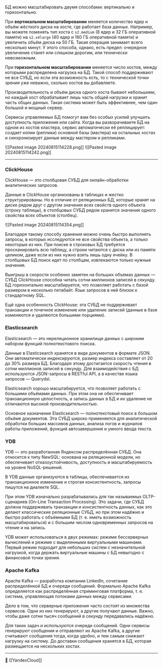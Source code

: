 БД можно масштабировать двумя способами: вертикально и горизонтально.

При **вертикальном масштабировании** меняется количество ядер и объём жёсткого диска на хосте, где работает база данных. Например, вы можете поменять тип хоста с `s2.medium` (8 ядер и 32 ГБ оперативной памяти) на `s2.x4large` (40 ядер и 160 ГБ оперативной памяти) и увеличить объём диска на 50 ГБ. Такая операция занимает всего несколько минут. У этого способа, однако, есть предел: очередное увеличение станет или слишком дорогим, или технически невозможным.

При **горизонтальном масштабировании** меняется число хостов, между которыми распределена нагрузка на БД. Такой способ поддерживают не все СУБД, но если эта возможность есть, то с технической точки зрения уже неважно, сколько хостов вы добавляете.

Производительность и объём диска одного хоста бывают небольшими, но каждый хост обрабатывает лишь часть общей нагрузки и хранит часть общих данных. Такая система может быть эффективнее, чем один большой и мощный сервер.

Сервисы управляемых БД помогут вам без особых усилий улучшить доступность приложения или сайта. Когда вы разворачиваете БД на одном из хостов кластера, сервис автоматически её реплицирует: создает копии (реплики) основной базы (мастера) на остальных хостах и синхронизирует данные между мастером и репликами.

![[Pasted image 20240815114228.png]]
![[Pasted image 20240815114242.png]]

----
### ClickHouse

ClickHouse — это столбцовая СУБД для онлайн-обработки аналитических запросов.

Данные в ClickHouse организованы в таблицах и жестко структурированы. Но в отличие от реляционных БД, которые хранят на диске рядом друг с другом значения всех свойств одного объекта (строку таблицы), в столбцовых СУБД рядом хранятся значения одного свойства всех объектов (столбец).

![[Pasted image 20240815114354.png]]

Благодаря такому способу хранения можно очень быстро выполнять запросы, в которых исследуются не все свойства объекта, а только некоторые из них. При поиске в строковых БД требуется просканировать всю таблицу, а строки читаются с диска или из памяти целиком, даже если из них нужно взять лишь одну ячейку. В столбцовых БД поиск идет по столбцам, извлекаются только нужные значения.

Выигрыш в скорости особенно заметен на больших объемах данных — СУБД ClickHouse способна читать сотни миллионов записей в секунду. БД горизонтально масштабируется, что позволяет работать с базой размером в несколько петабайт. Язык запросов в ней близок к стандартному SQL.

Ещё одна особенность ClickHouse: эта СУБД не поддерживает транзакции и точечное изменение или удаление записей (данные в базе изменяются и удаляются большими порциями).

### Elasticsearch

Elasticsearch — это нереляционное хранилище данных с широким набором функций полнотекстового поиска.

Данные в Elasticsearch хранятся в виде документов в формате JSON. Они автоматически индексируются, размер индекса составляет от 20 до 30% размера БД. Благодаря этому достигается скорость чтения в сотни миллионов записей в секунду. Для взаимодействия с БД используются JSON-запросы в RESTful API, а в качестве языка запросов — Querydsl.

Elasticsearch хорошо масштабируется, что позволяет работать с большими объёмами данных. При этом она не обеспечивает транзакционную целостность, а запись данных в БД и их удаление не отличаются высокой производительностью.

Основное назначение Elasticsearch — полнотекстовый поиск в большом объёме документов. Эта СУБД широко применяется для аналитической обработки больших массивов данных, анализа логов и журналов работы приложений, функций автозавершения и умного ввода текста.

### YDB

YDB — это разработанная Яндексом распределённая СУБД. Она относится к типу NewSQL: основана на реляционной модели, но обеспечивает отказоустойчивость, доступность и масштабируемость на уровне NoSQL-решений.

В YDB данные организуются в таблицы, обеспечивается их транзакционное изменение и строгая консистентность, запросы пишутся на диалекте SQL.

При этом YDB изначально разрабатывалась для так называемых OLTP-сценариев (On-Line Transaction Processing). Это задачи, где СУБД должна поддерживать транзакции и консистентность данных, как это делают классические реляционные СУБД, но при этом надёжно и быстро работать с объёмными БД (т. е. иметь возможность масштабироваться) и с большим числом одновременных запросов на чтение и на запись.

YDB может использоваться в двух режимах: режиме бессерверных вычислений и режиме с выделенными виртуальными машинами. Первый режим подходит для небольших систем с незначительной нагрузкой, когда держать виртуальные машины с БД невыгодно с финансовой точки зрения.

### Apache Kafka

Apache Kafka — разработка компании LinkedIn, сочетание распределённой БД и очереди сообщений. Формально Apache Kafka определяется как распределённая стриминговая платформа, т. е. система, управляющая потоками данных между сервисами.

Дело в том, что серверные приложения часто состоят из множества сервисов. Одни из них генерируют, а другие получают данные. Важно, чтобы даже сотни тысяч сообщений в секунду передавались надёжно.

Для таких задач и используются очереди сообщений. Одни сервисы генерируют сообщения и отправляют их Apache Kafka, а другие считывают сообщения тогда, когда удобно, и тем самым снижают нагрузку на систему. До доставки сообщения хранятся в БД, которая размещается на нескольких хостах.



----
📂 [[YandexCloud]]